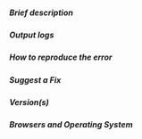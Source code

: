 <!--
- Please follow the issue template below for bug reports and feature requests.
- Tickets opened without any of these pieces of information will be **closed** without any explanation.
-->

##### **Brief description**

<!-- Explain the bug, if an error is being thrown a stack trace helps -->

##### **Output logs**

<!-- Attach the output logs to this issue -->

##### **How to reproduce the error**

<!-- For bug reports, an unambiguous set of steps to reproduce the error -->

##### **Suggest a Fix**

<!-- If you can't fix the bug yourself, perhaps you can point to what might be
  causing the problem (line of code or commit) -->

##### **Version(s)**

<!--
Which version of project are you using, is it a regression?
-->

##### **Browsers and Operating System**

<!-- What OS are you on? -->

<!-- We primarily use GitHub as an issue tracker, if your issue is not a **bug** or **feature request** then sorry you are not in the right place :wink:. -->
<!-- Click "Preview" for a nicer view! -->
